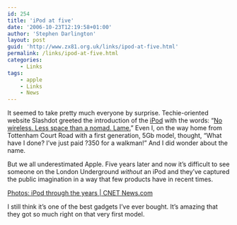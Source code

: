 ```yaml
---
id: 254
title: 'iPod at five'
date: '2006-10-23T12:19:58+01:00'
author: 'Stephen Darlington'
layout: post
guid: 'http://www.zx81.org.uk/links/ipod-at-five.html'
permalink: /links/ipod-at-five.html
categories:
    - Links
tags:
    - apple
    - Links
    - News
---
```


It seemed to take pretty much everyone by surprise. Techie-oriented website Slashdot greeted the introduction of the [iPod](http://www.apple.com/uk/ipod/ "Apple iPod") with the words: “[No wireless. Less space than a nomad. Lame.](http://apple.slashdot.org/article.pl?sid=01/10/23/1816257&tid=107 "Slashdot's take on the iPod")” Even I, on the way home from Tottenham Court Road with a first generation, 5Gb model, thought, “What have I done? I’ve just paid ?350 for a walkman!” And I did wonder about the name.

But we all underestimated Apple. Five years later and now it’s difficult to see someone on the London Underground *without* an iPod and they’ve captured the public imagination in a way that few products have in recent times.[](http://news.com.com/2300-1041_3-6127599-1.html?part=rss&tag=6127599&subj=news)

[Photos: iPod through the years | CNET News.com](http://news.com.com/2300-1041_3-6127599-1.html?part=rss&tag=6127599&subj=news)

I still think it’s one of the best gadgets I’ve ever bought. It’s amazing that they got so much right on that very first model.